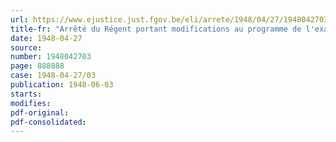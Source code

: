 ```yaml
---
url: https://www.ejustice.just.fgov.be/eli/arrete/1948/04/27/1948042703/justel
title-fr: "Arrêté du Régent portant modifications au programme de l'examen de docteur en droit"
date: 1948-04-27
source:
number: 1948042703
page: 888888
case: 1948-04-27/03
publication: 1948-06-03
starts:
modifies:
pdf-original:
pdf-consolidated:
---
```


